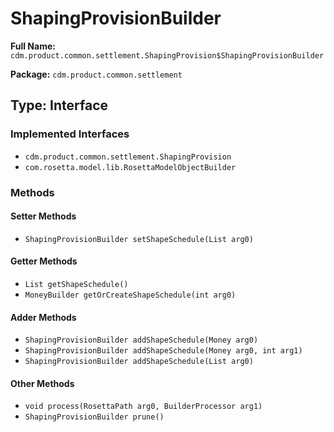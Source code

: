 # ShapingProvisionBuilder

**Full Name:** `cdm.product.common.settlement.ShapingProvision$ShapingProvisionBuilder`

**Package:** `cdm.product.common.settlement`

## Type: Interface

### Implemented Interfaces

- `cdm.product.common.settlement.ShapingProvision`
- `com.rosetta.model.lib.RosettaModelObjectBuilder`

### Methods

#### Setter Methods

- `ShapingProvisionBuilder setShapeSchedule(List arg0)`

#### Getter Methods

- `List getShapeSchedule()`
- `MoneyBuilder getOrCreateShapeSchedule(int arg0)`

#### Adder Methods

- `ShapingProvisionBuilder addShapeSchedule(Money arg0)`
- `ShapingProvisionBuilder addShapeSchedule(Money arg0, int arg1)`
- `ShapingProvisionBuilder addShapeSchedule(List arg0)`

#### Other Methods

- `void process(RosettaPath arg0, BuilderProcessor arg1)`
- `ShapingProvisionBuilder prune()`

